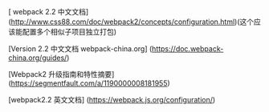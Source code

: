 
[ webpack 2.2 中文文档]
(http://www.css88.com/doc/webpack2/concepts/configuration.html)(这个应该能配置多个相似子项目独立打包)

[Version 2.2 中文文档 webpack-china.org]
(https://doc.webpack-china.org/guides/)

[Webpack2 升级指南和特性摘要]
(https://segmentfault.com/a/1190000008181955)

[webpack2.2 英文文档]
(https://webpack.js.org/configuration/)
